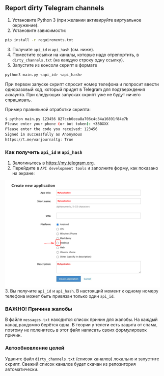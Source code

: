 ## Report dirty Telegram channels

1. Установите Python 3 (при желании активируйте виртуальное окружение).
2. Установите зависимости:
```bash
pip install -r requirements.txt
```
3. Получите `api_id` и `api_hash` (см. ниже).
4. Поместите ссылки на каналы, которые надо отрепортить, в `dirty_channels.txt` (на каждую строку одну ссылку).
5. Запустите из консоли скрипт в формате
```bash
python3 main.py <api_id> <api_hash>
```
При первом запуске скрипт спросит номер телефона и попросит ввести одноразовый код, который придет в Telegram
для подтверждения аккаунта. При следующих запусках скрипт уже не будут ничего спрашивать.

Пример правильной отработки скрипта:
```bash
$ python main.py 123456 827ccb0eea8a706c4c34a16891f84e7b
Please enter your phone (or bot token): +380XXX
Please enter the code you received: 123456
Signed in successfully as Anonymous
https://t.me/warjournaltg: True
```

###  Как получить `api_id` и `api_hash`
1. Залогиньтесь в https://my.telegram.org.
2. Перейдите в `API development tools` и заполните форму, как показано на экране:

![Telegram form](./docs/telegram_form.png)
3. Вы получите `api_id` и `api_hash`. В настоящий момент к одному номеру телефона может быть привязан только один `api_id`.

### ВАЖНО! Причина жалобы

В файле `messages.txt` находится список причин для жалобы. На каждый канад рандомно берётся одна. В теории у телеги есть 
защита от спама, поэтому не поленитесь в этот файл написать своих формулировок причин.

### Автообновление целей

Удалите файл `dirty_channels.txt` (список каналов) локально и запустите скрипт. Свежий список каналов будет скачан из 
репозитория автоматически.